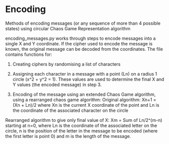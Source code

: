 # Encoding
Methods of encoding messages (or any sequence of more than 4 possible states) using circular Chaos Game Representation algorithm

encoding_messages.py works through steps to encode messages into a single X and Y coordinate. If the cipher used to encode the message is known, the original message can be decoded from the coordinates. The file contains functions for:
1) Creating ciphers by randomising a list of characters

2) Assigning each character in a message with a point (Ln) on a radius 1 circle (x^2 + y^2 = 1). These values are used to determine the final X and Y values (the encoded message) in step 3. 

3) Encoding of the message using an extended Chaos Game algorithm, using a rearranged chaos game algorithm:
Original algorithm: 
Xn+1 = (Xn + Ln)/2                     where Xn is the current X coordinate of the point and Ln is the coordinate of the associated character on the circle

Rearranged algorithm to give only final value of X:
 Xm = Sum of Ln/2^(m-n)                 starting at n=0, where Ln is the coordinate of the associated letter on the circle, n is the position of the letter in the message to be encoded (where the first letter is point 0) and m is the length of the message.
